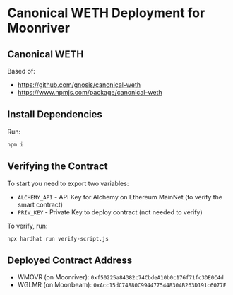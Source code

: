 # Canonical WETH Deployment for Moonriver

## Canonical WETH

Based of: 
 - https://github.com/gnosis/canonical-weth
 - https://www.npmjs.com/package/canonical-weth

## Install Dependencies

Run:

```
npm i
```

## Verifying the Contract

To start you need to export two variables:

 - `ALCHEMY_API` - API Key for Alchemy on Ethereum MainNet (to verify the smart contract)
 - `PRIV_KEY` - Private Key to deploy contract (not needed to verify)

To verify, run:

```
npx hardhat run verify-script.js
```

## Deployed Contract Address

 - WMOVR (on Moonriver): `0xf50225a84382c74CbdeA10b0c176f71fc3DE0C4d`
 - WGLMR (on Moonbeam):  `0xAcc15dC74880C9944775448304B263D191c6077F` 

